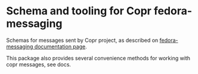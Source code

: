 Schema and tooling for Copr fedora-messaging
============================================

Schemas for messages sent by Copr project, as described on
[fedora-messaging documentation page].

This package also provides several convenience methods for working with copr
messages, see docs.

[fedora-messaging documentation page]: https://fedora-messaging.readthedocs.io/en/latest/messages.html#schema
